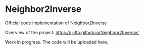 # Neighbor2Inverse
Official code implementation of Neighbor2Inverse

Overview of the project: 
https://j-3to.github.io/Neighbor2Inverse/

Work in progress. The code will be uploaded here.
